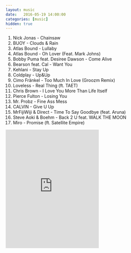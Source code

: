 ```yaml
---
layout: music
date:   2016-05-19 14:00:00
categories: [music]
hidden: true
---
```

1. Nick Jonas - Chainsaw
2. BUOY - Clouds & Rain
3. Atlas Bound - Lullaby
4. Atlas Bound - Oh Lover (Feat. Mark Johns)
5. Bobby Puma feat. Desiree Dawson - Come Alive
6. Bearson feat. Cal - Want You
7. Kehlani - Stay Up
8. Coldplay - Up&Up
9. Cimo Fränkel - Too Much In Love (Groozm Remix)
10. Loveless - Real Thing (ft. TAET)
11. Chris Brown - I Love You More Than Life Itself
12. Pierce Fulton - Losing You
13. Mr. Probz - Fine Ass Mess
14. CALVIN - Give U Up
15. MrFijiWiji & Direct - Time To Say Goodbye (feat. Aruna)
16. Steve Aoki & Boehm - Back 2 U feat. WALK THE MOON
17. Miro - Promise (ft. Satellite Empire)

<div class="center">
  <iframe src="https://embed.spotify.com/?uri=spotify%3Aalbum%3A0HOofIzmgO1zaHMsoU475w&theme=white" width="300" height="380" frameborder="0" allowtransparency="true"></iframe>
</div>